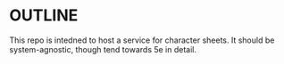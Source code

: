 # OUTLINE

This repo is intedned to host a service for character sheets. It should be system-agnostic, though tend towards 5e in detail.
